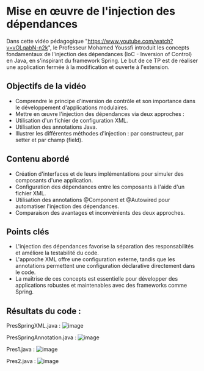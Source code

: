# Mise en œuvre de l'injection des dépendances
Dans cette vidéo pédagogique "https://www.youtube.com/watch?v=vOLqabN-n2k", le Professeur Mohamed Youssfi introduit les concepts fondamentaux de l'injection des dépendances (IoC - Inversion of Control) en Java, en s'inspirant du framework Spring.​ Le but de ce TP est de réaliser une application fermée à la modification et ouverte à l'extension.

## Objectifs de la vidéo
-  Comprendre le principe d'inversion de contrôle et son importance dans le développement d'applications modulaires.
-  Mettre en œuvre l'injection des dépendances via deux approches :
-  Utilisation d'un fichier de configuration XML.
-  Utilisation des annotations Java.
-  Illustrer les différentes méthodes d'injection : par constructeur, par setter et par champ (field).​

## Contenu abordé
-  Création d'interfaces et de leurs implémentations pour simuler des composants d'une application.
-  Configuration des dépendances entre les composants à l'aide d'un fichier XML.
-  Utilisation des annotations @Component et @Autowired pour automatiser l'injection des dépendances.
-  Comparaison des avantages et inconvénients des deux approches.​

## Points clés
-  L'injection des dépendances favorise la séparation des responsabilités et améliore la testabilité du code.
-  L'approche XML offre une configuration externe, tandis que les annotations permettent une configuration déclarative directement dans le code.
-  La maîtrise de ces concepts est essentielle pour développer des applications robustes et maintenables avec des frameworks comme Spring.​

## Résultats du code :

PresSpringXML.java :
![image](https://github.com/user-attachments/assets/b8d569e9-3756-4d6e-8fa3-3d1bfb60b9a4)

PresSpringAnnotation.java :
![image](https://github.com/user-attachments/assets/1b960f0f-3a5b-4b69-8281-e4052fb9bfde)

Pres1.java :
![image](https://github.com/user-attachments/assets/e97ecf98-709a-4edd-9e8b-bd3e6e9206e0)

Pres2.java :
![image](https://github.com/user-attachments/assets/24937b01-5a86-46d6-8249-e4804500b000)


